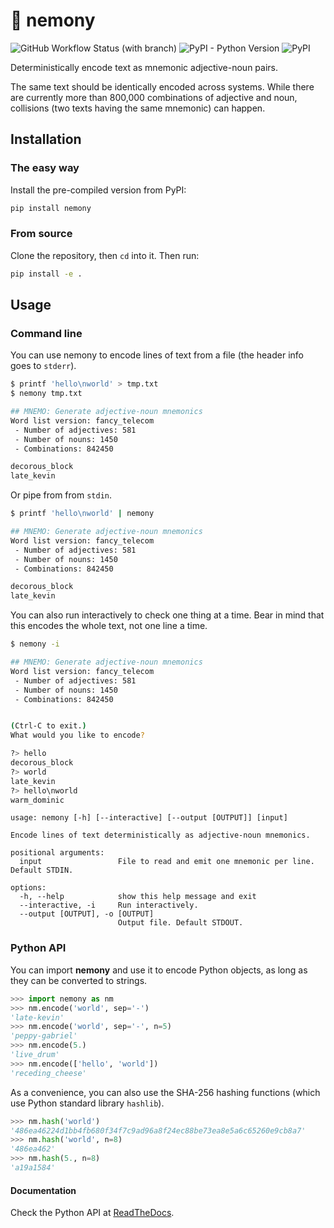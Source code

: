 # 🧠 nemony

![GitHub Workflow Status (with branch)](https://img.shields.io/github/actions/workflow/status/scbirlab/nemony/python-publish.yml)
![PyPI - Python Version](https://img.shields.io/pypi/pyversions/nemony)
![PyPI](https://img.shields.io/pypi/v/nemony)

Deterministically encode text as mnemonic adjective-noun pairs.

The same text should be identically encoded across systems. While
there are currently more than 800,000 combinations of adjective and noun,
collisions (two texts having the same mnemonic) can happen.

## Installation

### The easy way

Install the pre-compiled version from PyPI:

```bash
pip install nemony
```

### From source

Clone the repository, then `cd` into it. Then run:

```bash
pip install -e .
```

## Usage

### Command line

You can use nemony to encode lines of text from a file 
(the header info goes to `stderr`).

```bash
$ printf 'hello\nworld' > tmp.txt
$ nemony tmp.txt

## MNEMO: Generate adjective-noun mnemonics
Word list version: fancy_telecom
 - Number of adjectives: 581
 - Number of nouns: 1450
 - Combinations: 842450

decorous_block
late_kevin
```

Or pipe from from `stdin`.

```bash
$ printf 'hello\nworld' | nemony 

## MNEMO: Generate adjective-noun mnemonics
Word list version: fancy_telecom
 - Number of adjectives: 581
 - Number of nouns: 1450
 - Combinations: 842450

decorous_block
late_kevin
```

You can also run interactively to check one thing at a time.
Bear in mind that this encodes the whole text, not one line 
a time.

```bash
$ nemony -i

## MNEMO: Generate adjective-noun mnemonics
Word list version: fancy_telecom
 - Number of adjectives: 581
 - Number of nouns: 1450
 - Combinations: 842450


(Ctrl-C to exit.)
What would you like to encode?

?> hello
decorous_block
?> world
late_kevin
?> hello\nworld
warm_dominic
```

```
usage: nemony [-h] [--interactive] [--output [OUTPUT]] [input]

Encode lines of text deterministically as adjective-noun mnemonics.

positional arguments:
  input                 File to read and emit one mnemonic per line. Default STDIN.

options:
  -h, --help            show this help message and exit
  --interactive, -i     Run interactively.
  --output [OUTPUT], -o [OUTPUT]
                        Output file. Default STDOUT.
```

### Python API

You can import **nemony** and use it to encode Python objects, as
long as they can be converted to strings.

```python
>>> import nemony as nm
>>> nm.encode('world', sep='-')
'late-kevin'
>>> nm.encode('world', sep='-', n=5)
'peppy-gabriel'
>>> nm.encode(5.)
'live_drum'
>>> nm.encode(['hello', 'world'])
'receding_cheese'
```

As a convenience, you can also use the SHA-256 hashing functions 
(which use Python standard library `hashlib`).

```python
>>> nm.hash('world')
'486ea46224d1bb4fb680f34f7c9ad96a8f24ec88be73ea8e5a6c65260e9cb8a7'
>>> nm.hash('world', n=8)
'486ea462'
>>> nm.hash(5., n=8)
'a19a1584'
```

#### Documentation

Check the Python API at [ReadTheDocs](https://nemony.readthedocs.io/).